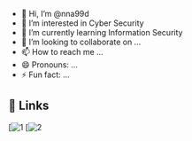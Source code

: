 - 👋 Hi, I’m @nna99d
- 👀 I’m interested in Cyber Security
- 🌱 I’m currently learning Information Security
- 💞️ I’m looking to collaborate on ...
- 📫 How to reach me ...
- 😄 Pronouns: ...
- ⚡ Fun fact: ...

<!---
nna99d/nna99d is a ✨ special ✨ repository because its `README.md` (this file) appears on your GitHub profile.
You can click the Preview link to take a look at your changes.
--->
## 🔗 Links
[![1](https://github.com/nna99d/secure_software_testing)
[![2](https://github.com/nna99d/Giai_phap_SIEM-XDR_voi_Wazuh)
